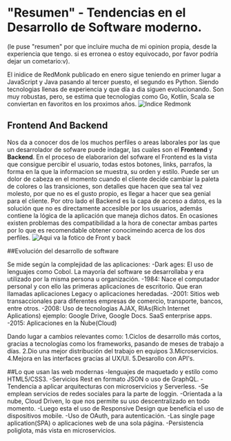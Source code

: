 # "Resumen" - Tendencias en el Desarrollo de Software moderno.
(le puse "resumen" por que incluire mucha de mi opinion propia, desde la experiencia que tengo. si es erronea o estoy equivocado, por favor podría dejar un cometario:v).

El inidice de RedMonk publicado en enero sigue teniendo en primer lugar a JavaScript y Java pasando al tercer puesto, el segundo es Python. Siendo tecnologias llenas de experiencia y que día a dia siguen evolucionando. Son muy robustas, pero, se estima que tecnologias como Go, Kotlin, Scala se conviertan en favoritos en los proximos años.
![Indice Redmonk](https://redmonk.com/sogrady/files/2021/03/lang.rank_.0121.wm_-1024x805.png)

## Frontend And Backend
Nos da a conocer dos de los muchos perfiles o areas laborales por las que un desarrolador de sofware puede indagar, las cuales son el **Frontend** y **Backend**. En el proceso de elaborarion del sofware el Frontend es la vista que consigue percibir el usuario, todas estos botones, links, parrafos, la forma en la que la informacion se muestra, su orden y estilo. Puede ser un dolor de cabeza en el momento cuando el cliente decide cambiar la paleta de colores o las transiciones, son detalles que hacen que sea tal vez molesto, por que no es el gusto propio, es llegar a hacer que sea genial para el cliente. Por otro lado el Backend es la capa de acceso a datos, es la solución que no es directamente accesible por los usuarios, además contiene la lógica de la aplicación que maneja dichos datos. En ocasiones existen problemas des compatibilidad a la hora de conectar ambas partes por lo que es recomendable obtener conocimeindo acerca de los dos perfiles.
![Aqui va la fotico de Front y back](https://1.bp.blogspot.com/-q23NCGYCM0w/XThp7SW9oFI/AAAAAAAAAEc/sLpg-QCCb8ECW7uq9DFX58BYml62MUe-gCLcBGAs/s1600/frontend-vs-backend-web-development.jpg)

##Evolución del desarrollo de software

Se mide según la complejidad de las aplicaciones:
-Dark ages: El uso de lenguajes como Cobol. La mayoría del software se desarrollaba y era utilizado por la misma persona u organización. 
-1984: Nace el computador personal y con ello las primeras aplicaciones de escritorio. Que eran llamadas aplicaciones Legacy o aplicaciones heredadas.
-2001: Sitios web transaccionales para diferentes empresas de comercio, transporte, bancos, entre otros. 
-2008: Uso de tecnologías AJAX, RIAs(Rich Internet Aplications) ejemplo: Google Drive, Google Docs. SaaS enterprise apps.
-2015: Aplicaciones en la Nube(Cloud)

Dando lugar a cambios relevantes como:
  1.Ciclos de desarrollo más cortos, gracias a tecnologías como los frameworks, pasando de meses de trabajo a días.
  2.Dio una mejor distribución del trabajo en equipos
  3.Microservicios.
  4.Mejora en las interfaces gracias al UX/UI.
  5.Desarollo con API's.



##Lo que usan las web modernas
-lenguajes de maquetado y estilo como HTML5/CSS3. 
-Servicios Rest en formato JSON o uso de GraphQL. 
-Tendencia a aplicar arquitecturas con microservicios y Serverless. 
-Se emplean servicios de redes sociales para la parte de loggin. 
-Orientada a la nube, Cloud Driven, lo que nos permite su uso descentralizado en todo momento.
-Luego esta el uso de Responsive Design que beneficia el uso de dispositivos mobile. 
-Uso de OAuth, para autenticación.
-Las single page aplication(SPA) o aplicaciones web de una sola página.
-Persistencia poliglota, más vista en microservicios.
